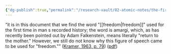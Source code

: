 ```yaml
---
{"dg-publish":true,"permalink":"/research-vault/02-atomic-notes/the-first-use-of-the-word-freedom-in-recorded-history-is-in-a-sumerian-document-and-it-is-translated-as-return-to-the-mother/"}
---
```


“it is in this document that we find the word "[[freedom\|freedom]]" used for the first time in man s recorded history; the word is amargi, which, as has recently been pointed out by Adam Falkenstein, means literally "return to the mother." However, we still do not know why this figure of speech came to be used for "freedom."” ([Kramer, 1963, p. 79](zotero://select/library/items/TI24BNVH)) ([pdf](zotero://open-pdf/library/items/EY8R4485?page=79&annotation=HT8I2NTU))